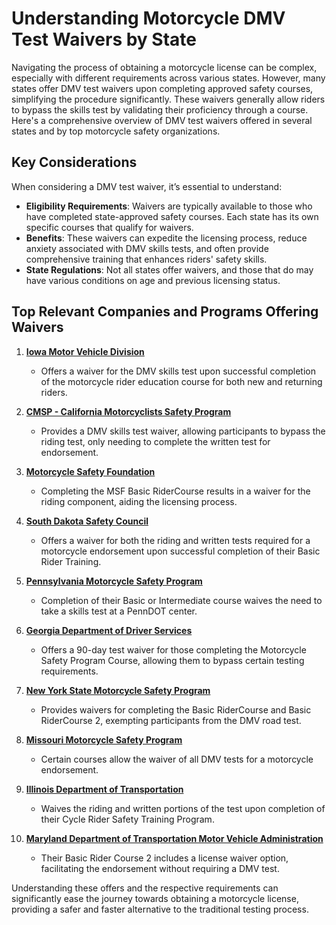 # Understanding Motorcycle DMV Test Waivers by State

Navigating the process of obtaining a motorcycle license can be complex, especially with different requirements across various states. However, many states offer DMV test waivers upon completing approved safety courses, simplifying the procedure significantly. These waivers generally allow riders to bypass the skills test by validating their proficiency through a course. Here's a comprehensive overview of DMV test waivers offered in several states and by top motorcycle safety organizations.

## Key Considerations
When considering a DMV test waiver, it’s essential to understand:
- **Eligibility Requirements**: Waivers are typically available to those who have completed state-approved safety courses. Each state has its own specific courses that qualify for waivers.
- **Benefits**: These waivers can expedite the licensing process, reduce anxiety associated with DMV skills tests, and often provide comprehensive training that enhances riders' safety skills.
- **State Regulations**: Not all states offer waivers, and those that do may have various conditions on age and previous licensing status.

## Top Relevant Companies and Programs Offering Waivers

1. **[Iowa Motor Vehicle Division](/dir/iowa_motor_vehicle_division)**
   - Offers a waiver for the DMV skills test upon successful completion of the motorcycle rider education course for both new and returning riders.

2. **[CMSP - California Motorcyclists Safety Program](/dir/cmsp_-_california_motorcyclists_safety_program)**
   - Provides a DMV skills test waiver, allowing participants to bypass the riding test, only needing to complete the written test for endorsement.

3. **[Motorcycle Safety Foundation](/dir/motorcycle_safety_foundation)**
   - Completing the MSF Basic RiderCourse results in a waiver for the riding component, aiding the licensing process.

4. **[South Dakota Safety Council](/dir/south_dakota_safety_council)**
   - Offers a waiver for both the riding and written tests required for a motorcycle endorsement upon successful completion of their Basic Rider Training.

5. **[Pennsylvania Motorcycle Safety Program](/dir/pennsylvania_motorcycle_safety_program)**
   - Completion of their Basic or Intermediate course waives the need to take a skills test at a PennDOT center.

6. **[Georgia Department of Driver Services](/dir/georgia_department_of_driver_services)**
   - Offers a 90-day test waiver for those completing the Motorcycle Safety Program Course, allowing them to bypass certain testing requirements.

7. **[New York State Motorcycle Safety Program](/dir/new_york_state_motorcycle_safety_program)**
   - Provides waivers for completing the Basic RiderCourse and Basic RiderCourse 2, exempting participants from the DMV road test.

8. **[Missouri Motorcycle Safety Program](/dir/missouri_motorcycle_safety_program)**
   - Certain courses allow the waiver of all DMV tests for a motorcycle endorsement.

9. **[Illinois Department of Transportation](/dir/illinois_department_of_transportation)**
   - Waives the riding and written portions of the test upon completion of their Cycle Rider Safety Training Program.

10. **[Maryland Department of Transportation Motor Vehicle Administration](/dir/maryland_department_of_transportation_motor_vehicle_administration)**
    - Their Basic Rider Course 2 includes a license waiver option, facilitating the endorsement without requiring a DMV test.

Understanding these offers and the respective requirements can significantly ease the journey towards obtaining a motorcycle license, providing a safer and faster alternative to the traditional testing process.